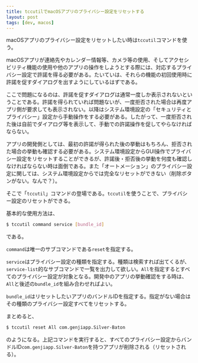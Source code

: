 ```yaml
---
title: tccutilでmacOSアプリのプライバシー設定をリセットする
layout: post
tags: [dev, macos]
---
```


macOSアプリのプライバシー設定をリセットしたい時は`tccutil`コマンドを使う。

macOSアプリが連絡先やカレンダー情報等、カメラ等の使用、そしてアクセシビリティ機能の使用や他のアプリの操作をしようとする際には、対応するプライバシー設定で許諾を得る必要がある。たいていは、それらの機能の初回使用時に許諾を促すダイアログを出すようにしているはずである。

ここで問題になるのは、許諾を促すダイアログは通常一度しか表示されないということである。許諾を得られていれば問題ないが、一度拒否された場合は再度アプリ側が要求しても表示されない。以降はシステム環境設定の「セキュリティとプライバシー」設定から手動操作をする必要がある。したがって、一度拒否された後は自前でダイアログ等を表示して、手動での許諾操作を促してやらなければならない。

アプリの開発側としては、最初の許諾が得られた後の挙動はもちろん、拒否された場合の挙動も確認する必要がある。システム環境設定からGUI操作でプライバシー設定をリセットすることができるが、許諾後・拒否後の挙動を何度も確認しなければならない時は面倒である。また「オートメーション」のプライバシー設定に関しては、システム環境設定からでは完全なリセットができない（削除ボタンがない。なんで？）。

そこで「`tccutil`」コマンドの登場である。`tccutil`を使うことで、プライバシー設定のリセットができる。

基本的な使用方法は、

```bash
$ tccutil command service [bundle_id]
```

である。

`command`は唯一のサブコマンドである`reset`を指定する。

`service`はプライバシー設定の種類を指定する。種類は検索すれば出てくるが、`service-list`的なサブコマンドで一覧を出力して欲しい。`All`を指定するとすべてのプライバシー設定が対象となる。開発中のアプリの挙動確認をする時は、`All`と後述の`bundle_id`を組み合わせればよい。

`bundle_id`はリセットしたいアプリのバンドルIDを指定する。指定がない場合はその種類のプライバシー設定すべてをリセットする。

まとめると、

```bash
$ tccutil reset All com.genjiapp.Silver-Baton
```

のようになる。上記コマンドを実行すると、すべてのプライバシー設定からバンドルID`com.genjiapp.Silver-Baton`を持つアプリが削除される（リセットされる）。
